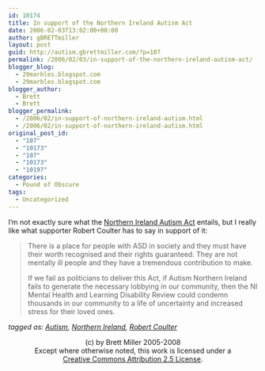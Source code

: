 ```yaml
---
id: 10174
title: In support of the Northern Ireland Autism Act
date: 2006-02-03T13:02:00+00:00
author: gBRETTmiller
layout: post
guid: http://autism.gbrettmiller.com/?p=107
permalink: /2006/02/03/in-support-of-the-northern-ireland-autism-act/
blogger_blog:
  - 29marbles.blogspot.com
  - 29marbles.blogspot.com
blogger_author:
  - Brett
  - Brett
blogger_permalink:
  - /2006/02/in-support-of-northern-ireland-autism.html
  - /2006/02/in-support-of-northern-ireland-autism.html
original_post_id:
  - "107"
  - "10173"
  - "107"
  - "10173"
  - "10197"
categories:
  - Pound of Obscure
tags:
  - Uncategorized
---
```

I&#8217;m not exactly sure what the [Northern Ireland Autism Act](http://www.newsletter.co.uk/story/25923) entails, but I really like what supporter Robert Coulter has to say in support of it:

> There is a place for people with ASD in society and they must have their worth recognised and their rights guaranteed. They are not mentally ill people and they have a tremendous contribution to make. 
> 
> If we fail as politicians to deliver this Act, if Autism Northern Ireland fails to generate the necessary lobbying in our community, then the NI Mental Health and Learning Disability Review could condemn thousands in our community to a life of uncertainty and increased stress for their loved ones.

_tagged as: <a href="http://technorati.com/tag/autism" rel="tag">Autism</a>, <a href="http://technorati.com/tag/Northern+Ireland" rel="tag">Northern Ireland</a>, <a href="http://technorati.com/tag/Robert+Coulter" rel="tag">Robert Coulter</a>_

<div class="blogger-post-footer">
  <p align="center">
    (c) by Brett Miller 2005-2008<br /> Except where otherwise noted, this work is licensed under a<br /> <a href="http://creativecommons.org/licenses/by/2.5/" rel="license">Creative Commons Attribution 2.5 License</a>.
  </p>
</div>